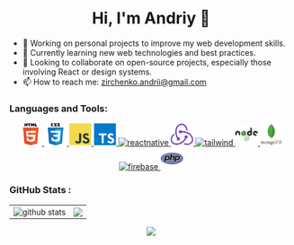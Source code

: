 <h1 align="center">Hi, I'm Andriy 👋</h1>

- 🔭 Working on personal projects to improve my web development skills.
- 🌱 Currently learning new web technologies and best practices.
- 👯 Looking to collaborate on open-source projects, especially those involving React or design systems.
- 📫 How to reach me: zirchenko.andrii@gmail.com

<h3 align="left">Languages and Tools:</h3>
<p align="center">
<a href="https://www.w3.org/html/" target="_blank" rel="noreferrer">
  <img src="https://raw.githubusercontent.com/devicons/devicon/master/icons/html5/html5-original-wordmark.svg" alt="html5" width="40" height="40"/>
</a> 
<a href="https://www.w3schools.com/css/" target="_blank" rel="noreferrer">
  <img src="https://raw.githubusercontent.com/devicons/devicon/master/icons/css3/css3-original-wordmark.svg" alt="css3" width="40" height="40"/>
</a>
  <a href="https://developer.mozilla.org/en-US/docs/Web/JavaScript" target="_blank" rel="noreferrer"> 
    <img src="https://raw.githubusercontent.com/devicons/devicon/master/icons/javascript/javascript-original.svg" alt="javascript" width="40" height="40"/>
  </a>
<a href="https://www.typescriptlang.org/" target="_blank" rel="noreferrer">
    <img src="https://raw.githubusercontent.com/devicons/devicon/master/icons/typescript/typescript-original.svg" alt="typescript" width="40" height="40"/>
  </a>
  <a href="https://reactnative.dev/" target="_blank" rel="noreferrer"> 
    <img src="https://reactnative.dev/img/header_logo.svg" alt="reactnative" width="40" height="40"/>
    </a>
  <a href="https://redux.js.org" target="_blank" rel="noreferrer">
    <img src="https://raw.githubusercontent.com/devicons/devicon/master/icons/redux/redux-original.svg" alt="redux" width="40" height="40"/> 
  </a> 
  <a href="https://tailwindcss.com/" target="_blank" rel="noreferrer"> 
    <img src="https://www.vectorlogo.zone/logos/tailwindcss/tailwindcss-icon.svg" alt="tailwind" width="40" height="40"/> 
  </a> 
  <a href="https://nodejs.org" target="_blank" rel="noreferrer"> 
      <img src="https://raw.githubusercontent.com/devicons/devicon/master/icons/nodejs/nodejs-original-wordmark.svg" alt="nodejs" width="40" height="40"/> 
  </a> 
  <a href="https://www.mongodb.com/" target="_blank" rel="noreferrer"> 
    <img src="https://raw.githubusercontent.com/devicons/devicon/master/icons/mongodb/mongodb-original-wordmark.svg" alt="mongodb" width="40" height="40"/> 
  </a>
  <a href="https://firebase.google.com/" target="_blank" rel="noreferrer"> 
    <img src="https://www.vectorlogo.zone/logos/firebase/firebase-icon.svg" alt="firebase" width="40" height="40"/> 
  </a>
    <a href="https://www.php.net" target="_blank" rel="noreferrer">
    <img src="https://raw.githubusercontent.com/devicons/devicon/master/icons/php/php-original.svg" alt="php" width="40" height="40"/> 
  </a> 
</p>

<h3>GitHub Stats :</h3> 

<table align="center">
  <tr>
  <td>
  <img align="center" src="https://github-readme-stats.vercel.app/api?username=Andrey9019&show_icons=true&include_all_commits=true&theme=buefy&hide_border=true" alt="github stats" />
  </a>
  </td>
  <td>
    <img align="center" src="https://github-readme-stats.vercel.app/api/top-langs/?username=Andrey9019&layout=compact&theme=buefy&hide_border=true" />
  </a>
  </td>
  </tr>
</table>

<div align="center">
<a href="https://www.codewars.com/users/Andrey9019"><img src="https://www.codewars.com/users/Andrey9019/badges/small">
</div>

<br>



